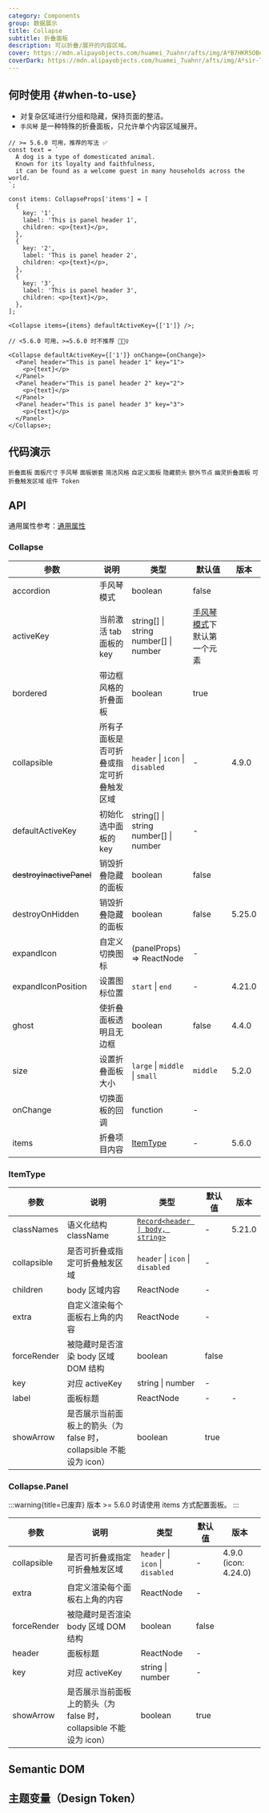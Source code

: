 ```yaml
---
category: Components
group: 数据展示
title: Collapse
subtitle: 折叠面板
description: 可以折叠/展开的内容区域。
cover: https://mdn.alipayobjects.com/huamei_7uahnr/afts/img/A*B7HKR5OBe8gAAAAAAAAAAAAADrJ8AQ/original
coverDark: https://mdn.alipayobjects.com/huamei_7uahnr/afts/img/A*sir-TK0HkWcAAAAAAAAAAAAADrJ8AQ/original
---
```


## 何时使用 {#when-to-use}

- 对复杂区域进行分组和隐藏，保持页面的整洁。
- `手风琴` 是一种特殊的折叠面板，只允许单个内容区域展开。

```tsx | pure
// >= 5.6.0 可用，推荐的写法 ✅
const text = `
  A dog is a type of domesticated animal.
  Known for its loyalty and faithfulness,
  it can be found as a welcome guest in many households across the world.
`;

const items: CollapseProps['items'] = [
  {
    key: '1',
    label: 'This is panel header 1',
    children: <p>{text}</p>,
  },
  {
    key: '2',
    label: 'This is panel header 2',
    children: <p>{text}</p>,
  },
  {
    key: '3',
    label: 'This is panel header 3',
    children: <p>{text}</p>,
  },
];

<Collapse items={items} defaultActiveKey={['1']} />;

// <5.6.0 可用，>=5.6.0 时不推荐 🙅🏻‍♀️

<Collapse defaultActiveKey={['1']} onChange={onChange}>
  <Panel header="This is panel header 1" key="1">
    <p>{text}</p>
  </Panel>
  <Panel header="This is panel header 2" key="2">
    <p>{text}</p>
  </Panel>
  <Panel header="This is panel header 3" key="3">
    <p>{text}</p>
  </Panel>
</Collapse>;
```

## 代码演示

<!-- prettier-ignore -->
<code src="./demo/basic.tsx">折叠面板</code>
<code src="./demo/size.tsx">面板尺寸</code>
<code src="./demo/accordion.tsx">手风琴</code>
<code src="./demo/mix.tsx">面板嵌套</code>
<code src="./demo/borderless.tsx">简洁风格</code>
<code src="./demo/custom.tsx">自定义面板</code>
<code src="./demo/noarrow.tsx">隐藏箭头</code>
<code src="./demo/extra.tsx">额外节点</code>
<code src="./demo/ghost.tsx">幽灵折叠面板</code>
<code src="./demo/collapsible.tsx">可折叠触发区域</code>
<code src="./demo/component-token.tsx" debug>组件 Token</code>

## API

通用属性参考：[通用属性](/docs/react/common-props)

### Collapse

| 参数 | 说明 | 类型 | 默认值 | 版本 |
| --- | --- | --- | --- | --- |
| accordion | 手风琴模式 | boolean | false |  |
| activeKey | 当前激活 tab 面板的 key | string\[] \| string <br/> number\[] \| number | [手风琴模式](#collapse-demo-accordion)下默认第一个元素 |  |
| bordered | 带边框风格的折叠面板 | boolean | true |  |
| collapsible | 所有子面板是否可折叠或指定可折叠触发区域 | `header` \| `icon` \| `disabled` | - | 4.9.0 |
| defaultActiveKey | 初始化选中面板的 key | string\[] \| string<br/> number\[] \| number | - |  |
| ~~destroyInactivePanel~~ | 销毁折叠隐藏的面板 | boolean | false |  |
| destroyOnHidden | 销毁折叠隐藏的面板 | boolean | false | 5.25.0 |
| expandIcon | 自定义切换图标 | (panelProps) => ReactNode | - |  |
| expandIconPosition | 设置图标位置 | `start` \| `end` | - | 4.21.0 |
| ghost | 使折叠面板透明且无边框 | boolean | false | 4.4.0 |
| size | 设置折叠面板大小 | `large` \| `middle` \| `small` | `middle` | 5.2.0 |
| onChange | 切换面板的回调 | function | - |  |
| items | 折叠项目内容 | [ItemType](#itemtype) | - | 5.6.0 |

### ItemType

| 参数 | 说明 | 类型 | 默认值 | 版本 |
| --- | --- | --- | --- | --- |
| classNames | 语义化结构 className | [`Record<header \| body, string>`](#semantic-dom) | - | 5.21.0 |
| collapsible | 是否可折叠或指定可折叠触发区域 | `header` \| `icon` \| `disabled` | - |  |
| children | body 区域内容 | ReactNode | - |  |
| extra | 自定义渲染每个面板右上角的内容 | ReactNode | - |  |
| forceRender | 被隐藏时是否渲染 body 区域 DOM 结构 | boolean | false |  |
| key | 对应 activeKey | string \| number | - |  |
| label | 面板标题 | ReactNode | - | - |
| showArrow | 是否展示当前面板上的箭头（为 false 时，collapsible 不能设为 icon） | boolean | true |  |

### Collapse.Panel

<!-- prettier-ignore -->
:::warning{title=已废弃}
版本 >= 5.6.0 时请使用 items 方式配置面板。
:::

| 参数 | 说明 | 类型 | 默认值 | 版本 |
| --- | --- | --- | --- | --- |
| collapsible | 是否可折叠或指定可折叠触发区域 | `header` \| `icon` \| `disabled` | - | 4.9.0 (icon: 4.24.0) |
| extra | 自定义渲染每个面板右上角的内容 | ReactNode | - |  |
| forceRender | 被隐藏时是否渲染 body 区域 DOM 结构 | boolean | false |  |
| header | 面板标题 | ReactNode | - |  |
| key | 对应 activeKey | string \| number | - |  |
| showArrow | 是否展示当前面板上的箭头（为 false 时，collapsible 不能设为 icon） | boolean | true |  |

## Semantic DOM

<code src="./demo/_semantic.tsx" simplify="true"></code>

## 主题变量（Design Token）

<ComponentTokenTable component="Collapse"></ComponentTokenTable>
